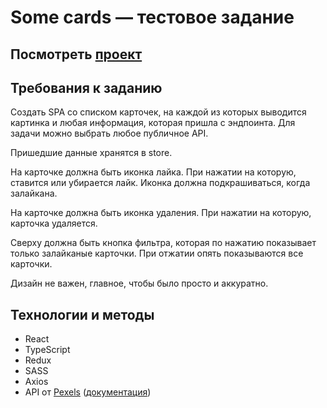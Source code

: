 # Some cards — тестовое задание

## Посмотреть [проект](https://perkenton.github.io/some-cards)

## Требования к заданию
Создать SPA со списком карточек, на каждой из которых выводится картинка и любая информация, которая пришла с эндпоинта. Для задачи можно выбрать любое публичное API.

Пришедшие данные хранятся в store.

На карточке должна быть иконка лайка. При нажатии на которую, ставится или убирается лайк. Иконка должна подкрашиваться, когда залайкана.

На карточке должна быть иконка удаления. При нажатии на которую, карточка удаляется.

Сверху должна быть кнопка фильтра, которая по нажатию показывает только залайканые карточки. При отжатии опять показываются все карточки.

Дизайн не важен, главное, чтобы было просто и аккуратно.

## Технологии и методы
- React
- TypeScript
- Redux
- SASS
- Axios
- API от [Pexels](https://www.pexels.com) ([документация](https://www.pexels.com/ru-ru/api/documentation))